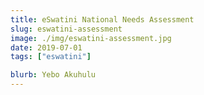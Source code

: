 ```yaml
---
title: eSwatini National Needs Assessment
slug: eswatini-assessment
image: ./img/eswatini-assessment.jpg
date: 2019-07-01
tags: ["eswatini"]

blurb: Yebo Akuhulu
---
```


